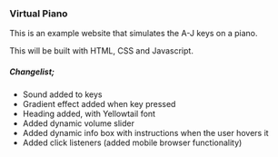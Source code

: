 ### Virtual Piano
This is an example website that simulates the A-J 
keys on a piano.

This will be built with HTML, CSS and Javascript.

##### Changelist;
- Sound added to keys
- Gradient effect added when key pressed
- Heading added, with Yellowtail font
- Added dynamic volume slider
- Added dynamic info box with instructions
when the user hovers it
- Added click listeners (added mobile browser functionality)